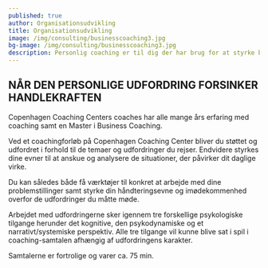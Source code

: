 ```yaml
---
published: true
author: Organisationsudvikling
title: Organisationsudvikling
image: /img/consulting/businesscoaching3.jpg
bg-image: /img/consulting/businesscoaching3.jpg
description: Personlig coaching er til dig der har brug for at styrke balancen mellem privatliv og arbejdsliv, karrierevejledende samtaler, udfordringer og overvejelse om jobskifte, stresshåndtering ect. Vi kan tage udgangspunkt i både private og arbejdsmæssige udfordringer, det er op til dig – intet er for stort eller for småt.
---
```


## NÅR DEN PERSONLIGE UDFORDRING FORSINKER HANDLEKRAFTEN

Copenhagen Coaching Centers coaches har alle mange års erfaring med coaching samt en Master i Business Coaching.

Ved et coachingforløb på Copenhagen Coaching Center bliver du støttet og udfordret i forhold til de temaer og udfordringer du rejser. Endvidere styrkes dine evner til at anskue og analysere de situationer, der påvirker dit daglige virke.

Du kan således både få værktøjer til konkret at arbejde med dine problemstillinger samt styrke din håndteringsevne og imødekommenhed overfor de udfordringer du måtte møde.

Arbejdet med udfordringerne sker igennem tre forskellige psykologiske tilgange herunder det kognitive, den psykodynamiske og et narrativt/systemiske perspektiv. Alle tre tilgange vil kunne blive sat i spil i coaching-samtalen afhængig af udfordringens karakter.

Samtalerne er fortrolige og varer ca. 75 min.
